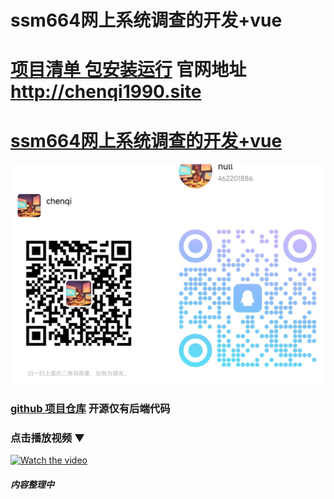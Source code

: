 # ssm664网上系统调查的开发+vue


# [项目清单 包安装运行](http://chenqi1990.site) 官网地址 http://chenqi1990.site

# [ssm664网上系统调查的开发+vue](https://github.com/GraduationProject-springboot/)

![picture](https://raw.githubusercontent.com/GraduationProject-springboot/.github/main/img/wx.png)

### [github 项目仓库](https://github.com/GraduationProject-springboot/allSpringbootProjects) 开源仅有后端代码

### 点击播放视频 ▼
[![Watch the video](https://i.sstatic.net/Vp2cE.png)](https://www.bilibili.com/video/BV1Tm8QeZE4a?p=63)

#####   内容整理中  











